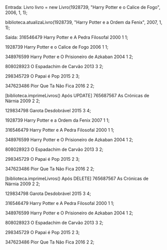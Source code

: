 Entrada:
Livro livro = new Livro(1928739, "Harry Potter e o Calice de Fogo", 2006, 1, 1);

biblioteca.atualizaLivro(1928739, "Harry Potter e a Ordem da Fenix", 2007, 1, 1);

Saída:
316546479 Harry Potter e A Pedra Filosofal 2000 1 1;

1928739 Harry Potter e o Calice de Fogo 2006 1 1;

348976599 Harry Potter e O Prisioneiro de Azkaban 2004 1 2;

808028923 O Espadachim de Carvão 2013 3 2;

298345729 O Papai é Pop 2015 2 3;

347623486 Pior Que Ta Não Fica 2016 2 2;

[biblioteca.imprimeLivros() Após UPDATE]
765687567 As Crónicas de Nárnia 2009 2 2;

129834798 Garota Desdobrável 2015 3 4;

1928739 Harry Potter e a Ordem da Fenix 2007 1 1;

316546479 Harry Potter e A Pedra Filosofal 2000 1 1;

348976599 Harry Potter e O Prisioneiro de Azkaban 2004 1 2;

808028923 O Espadachim de Carvão 2013 3 2;

298345729 O Papai é Pop 2015 2 3;

347623486 Pior Que Ta Não Fica 2016 2 2;

[biblioteca.imprimeLivros() Após DELETE]
765687567 As Crónicas de Nárnia 2009 2 2;

129834798 Garota Desdobrável 2015 3 4;

316546479 Harry Potter e A Pedra Filosofal 2000 1 1;

348976599 Harry Potter e O Prisioneiro de Azkaban 2004 1 2;

808028923 O Espadachim de Carvão 2013 3 2;

298345729 O Papai é Pop 2015 2 3;

347623486 Pior Que Ta Não Fica 2016 2 2;
